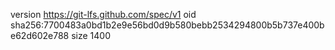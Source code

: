 version https://git-lfs.github.com/spec/v1
oid sha256:7700483a0bd1b2e9e56bd0d9b580bebb2534294800b5b737e400be62d602e788
size 1400
